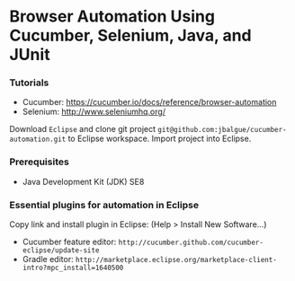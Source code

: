 # Browser Automation Using Cucumber, Selenium, Java, and JUnit


### Tutorials
* Cucumber: https://cucumber.io/docs/reference/browser-automation
* Selenium: http://www.seleniumhq.org/


Download `Eclipse` and clone git project `git@github.com:jbalgue/cucumber-automation.git` to Eclipse workspace. Import project into Eclipse.

### Prerequisites

* Java Development Kit (JDK) SE8

### Essential plugins for automation in Eclipse

Copy link and install plugin in Eclipse: (Help > Install New Software...)

* Cucumber feature editor: `http://cucumber.github.com/cucumber-eclipse/update-site`
* Gradle editor: `http://marketplace.eclipse.org/marketplace-client-intro?mpc_install=1640500`